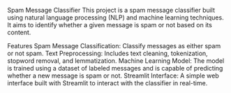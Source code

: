 Spam Message Classifier
This project is a spam message classifier built using natural language processing (NLP) and machine learning techniques. It aims to identify whether a given message is spam or not based on its content.

Features
Spam Message Classification: Classify messages as either spam or not spam.
Text Preprocessing: Includes text cleaning, tokenization, stopword removal, and lemmatization.
Machine Learning Model: The model is trained using a dataset of labeled messages and is capable of predicting whether a new message is spam or not.
Streamlit Interface: A simple web interface built with Streamlit to interact with the classifier in real-time.
